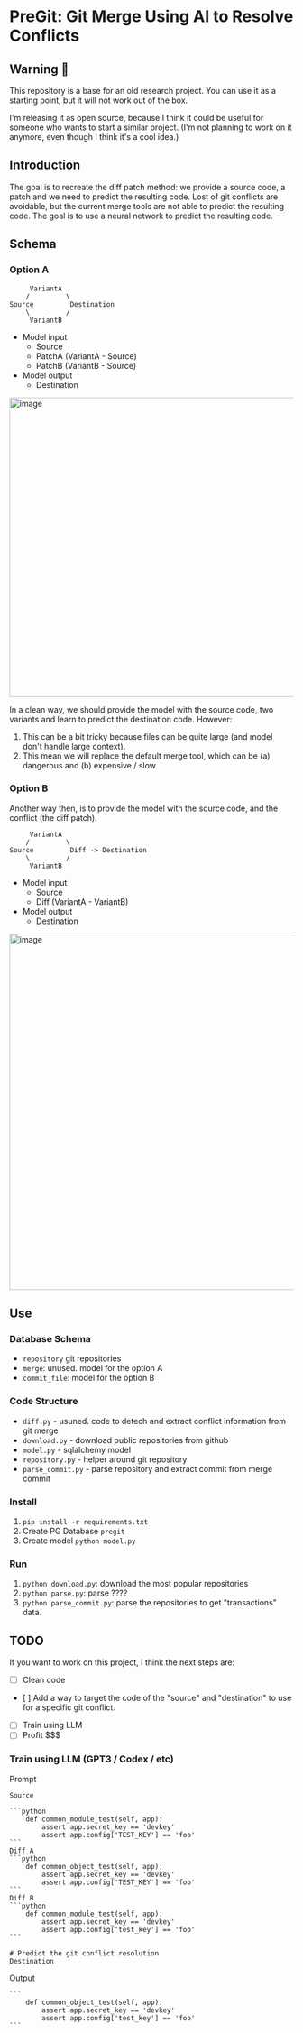 # PreGit: Git Merge Using AI to Resolve Conflicts

## Warning 🚧

This repository is a base for an old research project.
You can use it as a starting point, but it will not work out of the box.

I'm releasing it as open source, because I think it could be useful for someone who wants to start a similar project. (I'm not planning to work on it anymore, even though I think it's a cool idea.)

## Introduction

The goal is to recreate the diff patch method: we provide a source code, a patch and we need to predict the resulting code.
Lost of git conflicts are avoidable, but the current merge tools are not able to predict the resulting code.
The goal is to use a neural network to predict the resulting code.

## Schema

### Option A

```
     VariantA
    /         \
Source         Destination
    \         /
     VariantB
```

-   Model input
    -   Source
    -   PatchA (VariantA - Source)
    -   PatchB (VariantB - Source)
-   Model output
    -   Destination

<img width="531" alt="image" src="https://user-images.githubusercontent.com/2799516/205968196-c790073d-0528-413f-ae2f-cae5a63d272a.png">

In a clean way, we should provide the model with the source code, two variants and learn to predict the destination code.
However:

1. This can be a bit tricky because files can be quite large (and model don't handle large context).
2. This mean we will replace the default merge tool, which can be (a) dangerous and (b) expensive / slow

### Option B

Another way then, is to provide the model with the source code, and the conflict (the diff patch).

```
     VariantA
    /         \
Source         Diff -> Destination
    \         /
     VariantB
```

-   Model input
    -   Source
    -   Diff (VariantA - VariantB)
-   Model output
    -   Destination

<img width="632" alt="image" src="https://user-images.githubusercontent.com/2799516/205968282-068cd24b-daa6-4e5a-b8c6-8521fa870b28.png">


## Use

### Database Schema

-   `repository` git repositories
-   `merge`: unused. model for the option A
-   `commit_file`: model for the option B

### Code Structure

-   `diff.py` - usuned. code to detech and extract conflict information from git merge
-   `download.py` - download public repositories from github
-   `model.py` - sqlalchemy model
-   `repository.py` - helper around git repository
-   `parse_commit.py` - parse repository and extract commit from merge commit

### Install

1. `pip install -r requirements.txt`
2. Create PG Database `pregit`
3. Create model `python model.py`

### Run

1. `python download.py`: download the most popular repositories
2. `python parse.py`: parse ????
3. `python parse_commit.py`: parse the repositories to get "transactions" data.

## TODO

If you want to work on this project, I think the next steps are:

-   [ ] Clean code
-   [ ] Add a way to target the code of the "source" and "destination" to use for a specific git conflict.
-   [ ] Train using LLM
-   [ ] Profit $$$

### Train using LLM (GPT3 / Codex / etc)

Prompt

````
Source

```python
    def common_module_test(self, app):
        assert app.secret_key == 'devkey'
        assert app.config['TEST_KEY'] == 'foo'
```
Diff A
```python
    def common_object_test(self, app):
        assert app.secret_key == 'devkey'
        assert app.config['TEST_KEY'] == 'foo'
```
Diff B
```python
    def common_module_test(self, app):
        assert app.secret_key == 'devkey'
        assert app.config['test_key'] == 'foo'
```

# Predict the git conflict resolution
Destination
````

Output

````
```
    def common_object_test(self, app):
        assert app.secret_key == 'devkey'
        assert app.config['test_key'] == 'foo'
```
````

